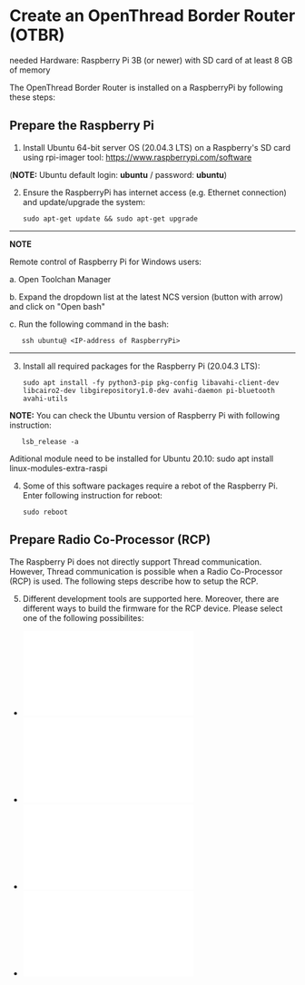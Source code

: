 # Create an OpenThread Border Router (OTBR)

needed Hardware:   Raspberry Pi 3B (or newer) with SD card of at least 8 GB of memory

The OpenThread Border Router is installed on a RaspberryPi by following these steps:

## Prepare the Raspberry Pi

1. Install Ubuntu 64-bit server OS (20.04.3 LTS) on a Raspberry's SD card using rpi-imager tool:  https://www.raspberrypi.com/software

(__NOTE:__ Ubuntu default login: __ubuntu__  /  password: __ubuntu__)

2. Ensure the RaspberryPi has internet access (e.g. Ethernet connection) and update/upgrade the system:

       sudo apt-get update && sudo apt-get upgrade

------

__NOTE__

Remote control of Raspberry Pi for Windows users:

a. Open Toolchan Manager

b. Expand the dropdown list at the latest NCS version (button with arrow) and click on "Open bash"

c. Run the following command in the bash:  

       ssh ubuntu@ <IP-address of RaspberryPi>

------

3. Install all required packages for the Raspberry Pi (20.04.3 LTS):

       sudo apt install -fy python3-pip pkg-config libavahi-client-dev libcairo2-dev libgirepository1.0-dev avahi-daemon pi-bluetooth avahi-utils

__NOTE:__ You can check the Ubuntu version of Raspberry Pi with following instruction:  

       lsb_release -a

Aditional module need to be installed for Ubuntu 20.10: sudo apt install linux-modules-extra-raspi


4. Some of this software packages require a rebot of the Raspberry Pi. Enter following instruction for reboot: 
 
       sudo reboot


## Prepare Radio Co-Processor (RCP)

The Raspberry Pi does not directly support Thread communication. However, Thread communication is possible when a Radio Co-Processor (RCP) is used. The following steps describe how to setup the RCP.

5. Different development tools are supported here. Moreover, there are different ways to build the firmware for the RCP device. Please select one of the following possibilites:
- ![Tool: nRF52840dongle / building: using Command Line tool](Create_an_OpenThread_Border_Router_RCP-dongle-west.md)
- ![Tool: nRF52840dongle / building: using Visual Studio Code](Create_an_OpenThread_Border_Router_RCP-dongle-VSC.md)
- ![Tool: nRF52840DK / building: using Command Line tool ("west" tool)](Create_an_OpenThread_Border_Router_RCP-DK-west.md)
- ![Tool: nRF52840DK / building: using Visual Studio Code](Create_an_OpenThread_Border_Router_RCP-DK-VSC.md)




 
